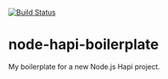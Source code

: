 [![Build Status](https://travis-ci.org/KeithPepin/node-hapi-boilerplate.svg)](https://travis-ci.org/KeithPepin/node-hapi-boilerplate)
# node-hapi-boilerplate
My boilerplate for a new Node.js Hapi project. 
